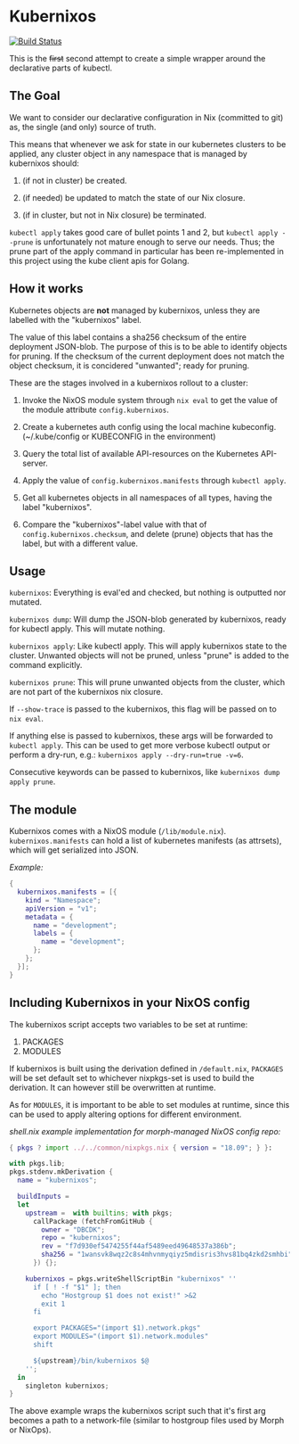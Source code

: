 # Kubernixos

[![Build Status](https://travis-ci.org/DBCDK/kubernixos.svg?branch=master)](https://travis-ci.org/DBCDK/kubernixos)

This is the ~~first~~ second attempt to create a simple wrapper around the declarative
parts of kubectl.

## The Goal

We want to consider our declarative configuration in Nix (committed to git) as, 
the single (and only) source of truth.

This means that whenever we ask for state in our kubernetes clusters to be applied,
any cluster object in any namespace that is managed by kubernixos should:

1) (if not in cluster) be created.

2) (if needed) be updated to match the state of our Nix closure.

3) (if in cluster, but not in Nix closure) be terminated.

`kubectl apply` takes good care of bullet points 1 and 2, but `kubectl apply --prune` 
is unfortunately not mature enough to serve our needs. Thus;
the prune part of the apply command in particular has been re-implemented in this project
using the kube client apis for Golang.  

## How it works

Kubernetes objects are **not** managed by kubernixos, 
unless they are labelled with the "kubernixos" label.

The value of this label contains a sha256 checksum of the entire deployment JSON-blob.
The purpose of this is to be able to identify objects for pruning.
If the checksum of the current deployment does not match the object checksum, it is concidered "unwanted"; ready for pruning. 

These are the stages involved in a kubernixos rollout to a cluster:

1) Invoke the NixOS module system through `nix eval` to get the value of the module
attribute `config.kubernixos`.

2) Create a kubernetes auth config using the local machine kubeconfig.
(~/.kube/config or KUBECONFIG in the environment)

3) Query the total list of available API-resources on the Kubernetes API-server.

4) Apply the value of `config.kubernixos.manifests` through `kubectl apply`.

5) Get all kubernetes objects in all namespaces of all types, having the label "kubernixos".

6) Compare the "kubernixos"-label value with that of `config.kubernixos.checksum`,
and delete (prune) objects that has the label, but with a different value. 

## Usage

`kubernixos`: Everything is eval'ed and checked, but nothing is outputted nor mutated.

`kubernixos dump`: Will dump the JSON-blob generated by kubernixos, ready for kubectl apply.
This will mutate nothing.

`kubernixos apply`: Like kubectl apply. This will apply kubernixos state to the cluster.
Unwanted objects will not be pruned, unless "prune" is added to the command explicitly.

`kubernixos prune`: This will prune unwanted objects from the cluster,
which are not part of the kubernixos nix closure.

If `--show-trace` is passed to the kubernixos, this flag will be passed on to `nix eval`.

If anything else is passed to kubernixos, these args will be forwarded to `kubectl apply`.
This can be used to get more verbose kubectl output or perform a dry-run, e.g.: `kubernixos apply --dry-run=true -v=6`.

Consecutive keywords can be passed to kubernixos, like `kubernixos dump apply prune`. 

## The module

Kubernixos comes with a NixOS module (`/lib/module.nix`). `kubernixos.manifests`
can hold a list of kubernetes manifests (as attrsets),
which will get serialized into JSON.

*Example:*

```nix
{
  kubernixos.manifests = [{
    kind = "Namespace";
    apiVersion = "v1";
    metadata = {
      name = "development";
      labels = {
        name = "development";
      };
    };
  }];
}
```

## Including Kubernixos in your NixOS config

The kubernixos script accepts two variables to be set at runtime:

1. PACKAGES
2. MODULES

If kubernixos is built using the derivation defined in `/default.nix`,
`PACKAGES` will be set default set to whichever nixpkgs-set is used to build the
derivation. It can however still be overwritten at runtime.

As for `MODULES`, it is important to be able to set modules at runtime, since
this can be used to apply altering options for different environment.

*shell.nix example implementation for morph-managed NixOS config repo:*

```nix
{ pkgs ? import ../../common/nixpkgs.nix { version = "18.09"; } }:

with pkgs.lib;
pkgs.stdenv.mkDerivation {
  name = "kubernixos";

  buildInputs =
  let
    upstream =  with builtins; with pkgs;
      callPackage (fetchFromGitHub {
        owner = "DBCDK";
        repo = "kubernixos";
        rev = "f7d930ef5474255f44af5489eed49648537a386b";
        sha256 = "1wansvk8wqz2c8s4mhvnmyqiyz5mdisris3hvs81bq4zkd2smhbi";
      }) {};

    kubernixos = pkgs.writeShellScriptBin "kubernixos" ''
      if [ ! -f "$1" ]; then
        echo "Hostgroup $1 does not exist!" >&2
        exit 1
      fi

      export PACKAGES="(import $1).network.pkgs"
      export MODULES="(import $1).network.modules"
      shift

      ${upstream}/bin/kubernixos $@
    '';
  in
    singleton kubernixos;
}
```

The above example wraps the kubernixos script such that it's first arg becomes
a path to a network-file (similar to hostgroup files used by Morph or NixOps).
